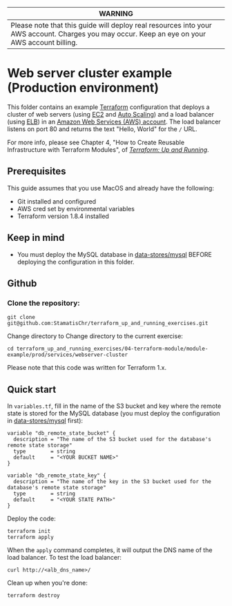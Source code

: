 | WARNING                          | 
|------------------------------------------|
| Please note that this guide will deploy real resources into your AWS account. Charges you may occur.  Keep an eye on your AWS account billing.


# Web server cluster example (Production environment)

This folder contains an example [Terraform](https://www.terraform.io/) configuration that deploys a cluster of web servers 
(using [EC2](https://aws.amazon.com/ec2/) and [Auto Scaling](https://aws.amazon.com/autoscaling/)) and a load balancer
(using [ELB](https://aws.amazon.com/elasticloadbalancing/)) in an [Amazon Web Services (AWS) 
account](http://aws.amazon.com/). The load balancer listens on port 80 and returns the text "Hello, World" for the 
`/` URL.

For more info, please see Chapter 4, "How to Create Reusable Infrastructure with Terraform Modules", of 
*[Terraform: Up and Running](http://www.terraformupandrunning.com)*.

## Prerequisites

This guide assumes that you use MacOS and already have the following:

- Git installed and configured 
- AWS cred set by environmental variables
- Terraform version 1.8.4 installed

## Keep in mind
- You must deploy the MySQL database in [data-stores/mysql](../../data-stores/mysql) BEFORE deploying the
  configuration in this folder.

## Github

### Clone the repository:
```
git clone git@github.com:StamatisChr/terraform_up_and_running_exercises.git
```

Change directory to Change directory to the current exercise:
```
cd terraform_up_and_running_exercises/04-terraform-module/module-example/prod/services/webserver-cluster
```


Please note that this code was written for Terraform 1.x.

## Quick start

In `variables.tf`, fill in the name of the S3 bucket and key where the remote state is stored for the MySQL database
(you must deploy the configuration in [data-stores/mysql](../../data-stores/mysql) first):

```hcl
variable "db_remote_state_bucket" {
  description = "The name of the S3 bucket used for the database's remote state storage"
  type        = string
  default     = "<YOUR BUCKET NAME>"
}

variable "db_remote_state_key" {
  description = "The name of the key in the S3 bucket used for the database's remote state storage"
  type        = string
  default     = "<YOUR STATE PATH>"
}
```

Deploy the code:

```
terraform init
terraform apply
```

When the `apply` command completes, it will output the DNS name of the load balancer. To test the load balancer:

```
curl http://<alb_dns_name>/
```

Clean up when you're done:

```
terraform destroy
```